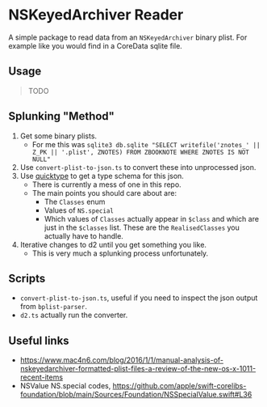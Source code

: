 # NSKeyedArchiver Reader

A simple package to read data from an `NSKeyedArchiver` binary plist. For
example like you would find in a CoreData sqlite file.

## Usage

> TODO

## Splunking "Method"

1. Get some binary plists.
    - For me this was `sqlite3 db.sqlite "SELECT writefile('znotes_' || Z_PK || '.plist', ZNOTES) FROM ZBOOKNOTE WHERE ZNOTES IS NOT NULL"`
2. Use `convert-plist-to-json.ts` to convert these into unprocessed json.
3. Use [quicktype](https://quicktype.io) to get a type schema for this json.
    - There is currently a mess of one in this repo.
    - The main points you should care about are:
        - The `Classes` enum
        - Values of `NS.special`
        - Which values of `Classes` actually appear in `$class` and which are just in
          the `$classes` list. These are the `RealisedClasses` you actually have to handle.
4. Iterative changes to d2 until you get something you like.
    - This is very much a splunking process unfortunately.

## Scripts

- `convert-plist-to-json.ts`, useful if you need to inspect the json output from
  `bplist-parser`.
- `d2.ts` actually run the converter.

## Useful links 

- https://www.mac4n6.com/blog/2016/1/1/manual-analysis-of-nskeyedarchiver-formatted-plist-files-a-review-of-the-new-os-x-1011-recent-items
- NSValue NS.special codes, https://github.com/apple/swift-corelibs-foundation/blob/main/Sources/Foundation/NSSpecialValue.swift#L36
